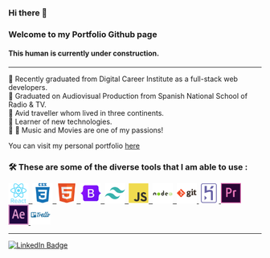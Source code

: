 

### Hi there 👋



### Welcome to my Portfolio Github page
#### This human is currently under construction.

---


🔭 Recently graduated from Digital Career Institute as a full-stack web developers. <br>
📼 Graduated on Audiovisual Production from Spanish National School of Radio & TV.  <br>
🥾 Avid traveller whom lived in three continents.  <br>
📖 Learner of new technologies.   <br> 
🎹 🎥 Music and Movies are one of my passions!   <br>

You can visit my personal portfolio   <a href="http://carlosbborruel.me/">
         here</a> 




### :hammer_and_wrench: These are some of the diverse tools that I am able to use :
<div>
   <a href="https://reactjs.org/">
       <img src="https://github.com/devicons/devicon/blob/master/icons/react/react-original-wordmark.svg" title="React" alt="React" width="40" height="40"/>&nbsp;
  </a> 
    <a href="https://www.w3.org/TR/CSS/#css">
  <img src="https://github.com/devicons/devicon/blob/master/icons/css3/css3-plain-wordmark.svg"  title="CSS3" alt="CSS" width="40" height="40"/>&nbsp;

  </a> 

  <a href="https://developer.mozilla.org/en-US/docs/Glossary/HTML5">
  <img src="https://github.com/devicons/devicon/blob/master/icons/html5/html5-original.svg" title="HTML5" alt="HTML" width="40" height="40"/>&nbsp;

  </a> 
   <a href="https://developer.mozilla.org/en-US/docs/Glossary/HTML5](https://getbootstrap.com/">
  <img src="https://github.com/devicons/devicon/blob/master/icons/bootstrap/bootstrap-original.svg" title="Boostrap" alt="bootstrap" width="40" height="40"/>&nbsp;

  </a> 
   <a href="https://tailwindcss.com/">
  <img src="https://github.com/devicons/devicon/blob/master/icons/tailwindcss/tailwindcss-plain.svg" title="tailwindCSS" alt="tailwindCSS" width="40" height="40"/>&nbsp;

  </a> 
     <a href="https://developer.mozilla.org/en-US/docs/Web/JavaScript">
  <img src="https://github.com/devicons/devicon/blob/master/icons/javascript/javascript-original.svg" title="JavaScript" alt="JavaScript" width="40" height="40"/>&nbsp;

  </a>
         <a href="https://nodejs.org/en/docs/">
  <img src="https://github.com/devicons/devicon/blob/master/icons/nodejs/nodejs-original-wordmark.svg" title="NodeJS" alt="NodeJS" width="40" height="40"/>&nbsp;

  </a> 
   <a href="https://github.com/">
  <img src="https://github.com/devicons/devicon/blob/master/icons/git/git-original-wordmark.svg" title="Git" **alt="Git" width="40" height="40"/>

  </a> 
   <a href="https://dashboard.heroku.com/">
    <img src="https://github.com/devicons/devicon/blob/master/icons/heroku/heroku-original.svg" title="Heroku" **alt="Heroku" width="40" height="40"/>

  </a> 
  <a href="https://www.adobe.com/products/premiere.html">
    <img src="https://github.com/devicons/devicon/blob/master/icons/premierepro/premierepro-original.svg" title="Adobe Premiere" **alt="Premiere" width="40" height="40"/>

  </a>        
  
   <a href="https://www.adobe.com/products/aftereffects.html">
    <img src="https://github.com/devicons/devicon/blob/master/icons/aftereffects/aftereffects-original.svg" title="After Effects" **alt="After Effects" width="40" height="40"/>

  </a>           
         
  <a href="https://trello.com/">
    <img src="https://github.com/devicons/devicon/blob/master/icons/trello/trello-plain-wordmark.svg" title="Trello" **alt="Trello" width="40" height="40"/>

  </a>         
         
         
         
         
  
  
</div>

---
<div id="badges">
   <a href="https://www.linkedin.com/in/carlosbborruel/">
    <img src="https://img.shields.io/badge/LinkedIn-blue?style=for-the-badge&logo=linkedin&logoColor=white" alt="LinkedIn Badge"/>
  </a> 
  
  
</div>




<!--
**Charlibb/Charlibb** is a ✨ _special_ ✨ repository because its `README.md` (this file) appears on your GitHub profile.

Here are some ideas to get you started:

- 🔭 I’m currently working on ...
- 🌱 I’m currently learning ...
- 👯 I’m looking to collaborate on ...
- 🤔 I’m looking for help with ...
- 💬 Ask me about ...
- 📫 How to reach me: ...
- 😄 Pronouns: ...
- ⚡ Fun fact: ...
-->
